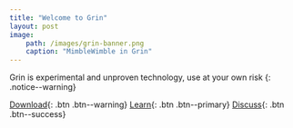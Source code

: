 ```yaml
---
title: "Welcome to Grin"
layout: post
image:
	path: /images/grin-banner.png
	caption: "MimbleWimble in Grin"
---
```


Grin is experimental and unproven technology, use at your own risk
{: .notice--warning}

[Download](#){: .btn .btn--warning}
[Learn](#){: .btn .btn--primary}
[Discuss](#){: .btn .btn--success}
